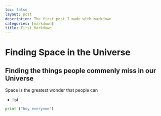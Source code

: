 ```yaml
---
toc: false
layout: post 
description: The first post I made with markdown
categories: [markdown]
title: First Markdown
---
```

# Finding Space in the Universe
## Finding the things people commenly miss in our Universe
Space is the greatest wonder that people can 
- list
```python
print ("hey everyone")
```